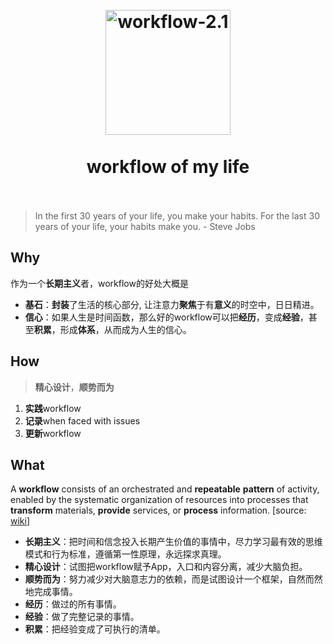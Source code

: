 <h1 align="center">
<br>
  <a href="https://i.imgur.com/7klzu99.png">
  <img src="https://i.imgur.com/7klzu99.png" alt="workflow-2.1" width=200"></a>
  <br><br>
  workflow of my life
  <br><br>
</h1>

> In the first 30 years of your life, you make your habits. For the last 30 years of your life, your habits make you. - Steve Jobs


## Why

作为一个**长期主义**者，workflow的好处大概是

* **基石**：**封装**了生活的核心部分, 让注意力**聚焦**于有**意义**的时空中，日日精进。
* **信心**：如果人生是时间函数，那么好的workflow可以把**经历**，变成**经验**，甚至**积累**，形成**体系**，从而成为人生的信心。

## How

> **精心设计**，**顺势而为**

1. **实践**workflow
1. **记录**when faced with issues
1. **更新**workflow


## What 

A **workflow** consists of an orchestrated and **repeatable** **pattern** of activity, enabled by the systematic organization of resources into processes that **transform** materials, **provide** services, or **process** information. [source: [wiki](https://www.wikiwand.com/en/Workflow)]

* **长期主义**：把时间和信念投入长期产生价值的事情中，尽力学习最有效的思维模式和行为标准，遵循第一性原理，永远探求真理。
* **精心设计**：试图把workflow赋予App，入口和内容分离，减少大脑负担。
* **顺势而为**：努力减少对大脑意志力的依赖，而是试图设计一个框架，自然而然地完成事情。
* **经历**：做过的所有事情。
* **经验**：做了完整记录的事情。
* **积累**：把经验变成了可执行的清单。

